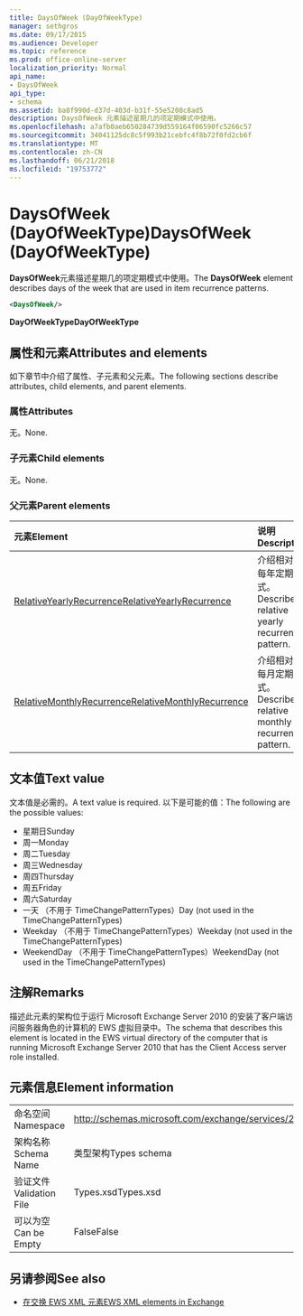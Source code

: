```yaml
---
title: DaysOfWeek (DayOfWeekType)
manager: sethgros
ms.date: 09/17/2015
ms.audience: Developer
ms.topic: reference
ms.prod: office-online-server
localization_priority: Normal
api_name:
- DaysOfWeek
api_type:
- schema
ms.assetid: ba8f990d-d37d-403d-b31f-55e5208c8ad5
description: DaysOfWeek 元素描述星期几的项定期模式中使用。
ms.openlocfilehash: a7afb0aeb650284739d559164f06590fc5266c57
ms.sourcegitcommit: 34041125dc8c5f993b21cebfc4f8b72f0fd2cb6f
ms.translationtype: MT
ms.contentlocale: zh-CN
ms.lasthandoff: 06/21/2018
ms.locfileid: "19753772"
---
```

# <a name="daysofweek-dayofweektype"></a><span data-ttu-id="148e6-103">DaysOfWeek (DayOfWeekType)</span><span class="sxs-lookup"><span data-stu-id="148e6-103">DaysOfWeek (DayOfWeekType)</span></span>

<span data-ttu-id="148e6-104">**DaysOfWeek**元素描述星期几的项定期模式中使用。</span><span class="sxs-lookup"><span data-stu-id="148e6-104">The **DaysOfWeek** element describes days of the week that are used in item recurrence patterns.</span></span> 
  
```xml
<DaysOfWeek/>
```

<span data-ttu-id="148e6-105">**DayOfWeekType**</span><span class="sxs-lookup"><span data-stu-id="148e6-105">**DayOfWeekType**</span></span>

## <a name="attributes-and-elements"></a><span data-ttu-id="148e6-106">属性和元素</span><span class="sxs-lookup"><span data-stu-id="148e6-106">Attributes and elements</span></span>

<span data-ttu-id="148e6-107">如下章节中介绍了属性、子元素和父元素。</span><span class="sxs-lookup"><span data-stu-id="148e6-107">The following sections describe attributes, child elements, and parent elements.</span></span>
  
### <a name="attributes"></a><span data-ttu-id="148e6-108">属性</span><span class="sxs-lookup"><span data-stu-id="148e6-108">Attributes</span></span>

<span data-ttu-id="148e6-109">无。</span><span class="sxs-lookup"><span data-stu-id="148e6-109">None.</span></span>
  
### <a name="child-elements"></a><span data-ttu-id="148e6-110">子元素</span><span class="sxs-lookup"><span data-stu-id="148e6-110">Child elements</span></span>

<span data-ttu-id="148e6-111">无。</span><span class="sxs-lookup"><span data-stu-id="148e6-111">None.</span></span>
  
### <a name="parent-elements"></a><span data-ttu-id="148e6-112">父元素</span><span class="sxs-lookup"><span data-stu-id="148e6-112">Parent elements</span></span>

|<span data-ttu-id="148e6-113">**元素**</span><span class="sxs-lookup"><span data-stu-id="148e6-113">**Element**</span></span>|<span data-ttu-id="148e6-114">**说明**</span><span class="sxs-lookup"><span data-stu-id="148e6-114">**Description**</span></span>|
|:-----|:-----|
|[<span data-ttu-id="148e6-115">RelativeYearlyRecurrence</span><span class="sxs-lookup"><span data-stu-id="148e6-115">RelativeYearlyRecurrence</span></span>](relativeyearlyrecurrence.md) <br/> |<span data-ttu-id="148e6-116">介绍相对的每年定期模式。</span><span class="sxs-lookup"><span data-stu-id="148e6-116">Describes a relative yearly recurrence pattern.</span></span>  <br/> |
|[<span data-ttu-id="148e6-117">RelativeMonthlyRecurrence</span><span class="sxs-lookup"><span data-stu-id="148e6-117">RelativeMonthlyRecurrence</span></span>](relativemonthlyrecurrence.md) <br/> |<span data-ttu-id="148e6-118">介绍相对的每月定期模式。</span><span class="sxs-lookup"><span data-stu-id="148e6-118">Describes a relative monthly recurrence pattern.</span></span>  <br/> |
   
## <a name="text-value"></a><span data-ttu-id="148e6-119">文本值</span><span class="sxs-lookup"><span data-stu-id="148e6-119">Text value</span></span>

<span data-ttu-id="148e6-120">文本值是必需的。</span><span class="sxs-lookup"><span data-stu-id="148e6-120">A text value is required.</span></span> <span data-ttu-id="148e6-121">以下是可能的值：</span><span class="sxs-lookup"><span data-stu-id="148e6-121">The following are the possible values:</span></span>
  
- <span data-ttu-id="148e6-122">星期日</span><span class="sxs-lookup"><span data-stu-id="148e6-122">Sunday</span></span>    
- <span data-ttu-id="148e6-123">周一</span><span class="sxs-lookup"><span data-stu-id="148e6-123">Monday</span></span>    
- <span data-ttu-id="148e6-124">周二</span><span class="sxs-lookup"><span data-stu-id="148e6-124">Tuesday</span></span>   
- <span data-ttu-id="148e6-125">周三</span><span class="sxs-lookup"><span data-stu-id="148e6-125">Wednesday</span></span>    
- <span data-ttu-id="148e6-126">周四</span><span class="sxs-lookup"><span data-stu-id="148e6-126">Thursday</span></span>    
- <span data-ttu-id="148e6-127">周五</span><span class="sxs-lookup"><span data-stu-id="148e6-127">Friday</span></span>    
- <span data-ttu-id="148e6-128">周六</span><span class="sxs-lookup"><span data-stu-id="148e6-128">Saturday</span></span>    
- <span data-ttu-id="148e6-129">一天 （不用于 TimeChangePatternTypes）</span><span class="sxs-lookup"><span data-stu-id="148e6-129">Day (not used in the TimeChangePatternTypes)</span></span>    
- <span data-ttu-id="148e6-130">Weekday （不用于 TimeChangePatternTypes）</span><span class="sxs-lookup"><span data-stu-id="148e6-130">Weekday (not used in the TimeChangePatternTypes)</span></span>    
- <span data-ttu-id="148e6-131">WeekendDay （不用于 TimeChangePatternTypes）</span><span class="sxs-lookup"><span data-stu-id="148e6-131">WeekendDay (not used in the TimeChangePatternTypes)</span></span>
    
## <a name="remarks"></a><span data-ttu-id="148e6-132">注解</span><span class="sxs-lookup"><span data-stu-id="148e6-132">Remarks</span></span>

<span data-ttu-id="148e6-133">描述此元素的架构位于运行 Microsoft Exchange Server 2010 的安装了客户端访问服务器角色的计算机的 EWS 虚拟目录中。</span><span class="sxs-lookup"><span data-stu-id="148e6-133">The schema that describes this element is located in the EWS virtual directory of the computer that is running Microsoft Exchange Server 2010 that has the Client Access server role installed.</span></span>
  
## <a name="element-information"></a><span data-ttu-id="148e6-134">元素信息</span><span class="sxs-lookup"><span data-stu-id="148e6-134">Element information</span></span>

|||
|:-----|:-----|
|<span data-ttu-id="148e6-135">命名空间</span><span class="sxs-lookup"><span data-stu-id="148e6-135">Namespace</span></span>  <br/> |http://schemas.microsoft.com/exchange/services/2006/types  <br/> |
|<span data-ttu-id="148e6-136">架构名称</span><span class="sxs-lookup"><span data-stu-id="148e6-136">Schema Name</span></span>  <br/> |<span data-ttu-id="148e6-137">类型架构</span><span class="sxs-lookup"><span data-stu-id="148e6-137">Types schema</span></span>  <br/> |
|<span data-ttu-id="148e6-138">验证文件</span><span class="sxs-lookup"><span data-stu-id="148e6-138">Validation File</span></span>  <br/> |<span data-ttu-id="148e6-139">Types.xsd</span><span class="sxs-lookup"><span data-stu-id="148e6-139">Types.xsd</span></span>  <br/> |
|<span data-ttu-id="148e6-140">可以为空</span><span class="sxs-lookup"><span data-stu-id="148e6-140">Can be Empty</span></span>  <br/> |<span data-ttu-id="148e6-141">False</span><span class="sxs-lookup"><span data-stu-id="148e6-141">False</span></span>  <br/> |
   
## <a name="see-also"></a><span data-ttu-id="148e6-142">另请参阅</span><span class="sxs-lookup"><span data-stu-id="148e6-142">See also</span></span>

- [<span data-ttu-id="148e6-143">在交换 EWS XML 元素</span><span class="sxs-lookup"><span data-stu-id="148e6-143">EWS XML elements in Exchange</span></span>](ews-xml-elements-in-exchange.md)

